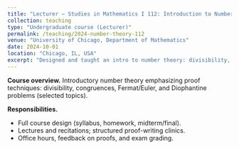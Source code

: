 ```yaml
---
title: "Lecturer — Studies in Mathematics I 112: Introduction to Number Theory"
collection: teaching
type: "Undergraduate course (Lecturer)"
permalink: /teaching/2024-number-theory-112
venue: "University of Chicago, Department of Mathematics"
date: 2024-10-01
location: "Chicago, IL, USA"
excerpt: "Designed and taught an intro to number theory: divisibility, modular arithmetic, Fermat/Euler, and Diophantine problems; weekly proof-writing workshops and problem sets."
---
```


**Course overview.** Introductory number theory emphasizing proof techniques: divisibility, congruences, Fermat/Euler, and Diophantine problems (selected topics).

**Responsibilities.**
- Full course design (syllabus, homework, midterm/final).
- Lectures and recitations; structured proof-writing clinics.
- Office hours, feedback on proofs, and exam grading.

